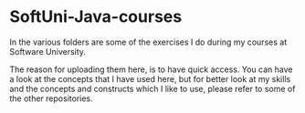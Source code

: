 # SoftUni-Java-courses

In the various folders are some of the exercises I do during my courses at Software University.

The reason for uploading them here, is to have quick access. You can have a look at the concepts that I have used here, but for better look at my skills and the concepts and constructs which I like to use, please refer to some of the other repositories.

